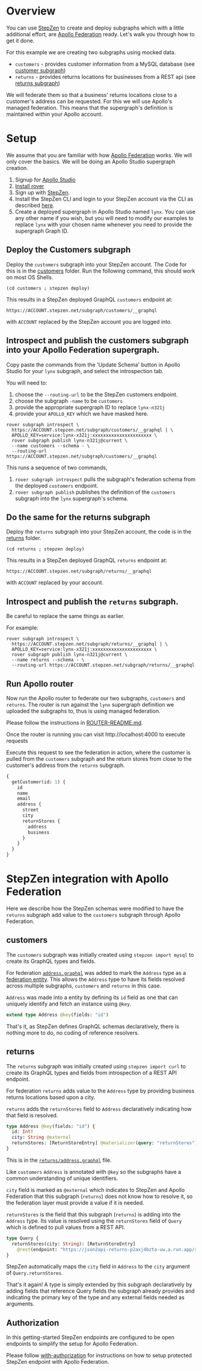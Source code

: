 # Overview

You can use [StepZen](https://www.stepzen.com) to create and deploy subgraphs  which with a little additional effort, are [Apollo Federation](https://www.apollographql.com/docs/federation/) ready. Let's walk you through how to get it done.

For this example we are creating two subgraphs using mocked data. 

 - `customers` - provides customer information from a MySQL database (see [customer subgraph](./customer))
 - `returns` - provides returns locations for businesses from a REST api (see [returns subgraph](./returns))

We will federate them so that a business' returns locations close to a customer's address can be requested. For this we will use Apollo's managed federation. This means that the  supergraph's definition is maintained within your Apollo account.

# Setup

We assume that you are familiar with how [Apollo Federation](https://www.apollographql.com/docs/federation/) works. We will only cover the basics. We will be doing an Apollo Studio supergraph creation.
  1. Signup for [Apollo Studio](https://studio.apollographql.com/signup?from=%2F&type=prod) 
  1. [Install rover](https://www.apollographql.com/docs/rover/getting-started/)
  1. Sign up with [StepZen](https://stepzen.com/signup). 
  1. Install the StepZen CLI and login to your StepZen account via the CLI as described [here](https://stepzen.com/getting-started).
  1. Create a deployed supergraph in Apollo Studio named `lynx`. You can use any other name if you wish, but you will need to modify our examples to replace `lynx` with your chosen name whenever you need to provide the supergraph Graph ID.

## Deploy the Customers subgraph

Deploy the `customers` subgraph into your StepZen account. The Code for this is in the 
[customers](./customers) folder. Run the following command, this should work on most OS Shells.

```
(cd customers ; stepzen deploy)
```

This results in a StepZen deployed GraphQL `customers` endpoint at:
```
https://ACCOUNT.stepzen.net/subgraph/customers/__graphql
```
with `ACCOUNT` replaced by the StepZen account you are logged into.

## Introspect and publish the customers subgraph into your Apollo Federation supergraph. 

Copy paste the commands from the 'Update Schema' button
in Apollo Studio for your `lynx` subgraph, and select the introspection tab.

You will need to:
  1. choose the `--routing-url` to be the StepZen customers endpoint.
  1. choose the subgraph `-name` to be `customers`
  1. provide the appropriate supergraph ID to replace `lynx-n321j`
  1. provide your `APOLLO_KEY` which we have masked here.

```
rover subgraph introspect \
  https://ACCOUNT.stepzen.net/subgraph/customers/__graphql | \
  APOLLO_KEY=service:lynx-x321j:xxxxxxxxxxxxxxxxxxxxxx \
  rover subgraph publish lynx-n321j@current \
  --name customers --schema - \
  --routing-url https://ACCOUNT.stepzen.net/subgraph/customers/__graphql
```

This runs a sequence of two commands, 

  1. `rover subgraph introspect` pulls the subgraph's federation schema from
the deployed `customers` endpoint.
  1. `rover subgraph publish` publishes the definition of the `customers` subgraph
into the `lynx` supergraph's schema.

## Do the same for the returns subgraph

Deploy the `returns` subgraph into your StepZen account, the code is in the 
[returns](./returns) folder.

```
(cd returns ; stepzen deploy)
```

This results in a StepZen deployed GraphQL `returns` endpoint at:
```
https://ACCOUNT.stepzen.net/subgraph/returns/__graphql
```
with `ACCOUNT` replaced by your account.

## Introspect and publish the `returns` subgraph.

Be careful to replace the same things as earlier.

For example:
```
rover subgraph introspect \
  https://ACCOUNT.stepzen.net/subgraph/returns/__graphql | \
  APOLLO_KEY=service:lynx-x321j:xxxxxxxxxxxxxxxxxxxxxx \
  rover subgraph publish lynx-n321j@current \
  --name returns --schema - \
  --routing-url https://ACCOUNT.stepzen.net/subgraph/returns/__graphql
```

## Run Apollo router

Now run the Apollo router to federate our two subgraphs, `customers` and `returns`. The router is run against the `lynx` supergraph definition we uploaded the subgraphs to, thus is using managed federation.

Please follow the instructions in [ROUTER-README.md](ROUTER-README.md).

Once the router is running you can visit http://localhost:4000 to execute requests

Execute this request to see the federation in action, where the customer
is pulled from the `customers` subgraph and the return stores from
close to the customer's address from the `returns` subgraph.
```graphql
{
  getCustomer(id: 1) {
    id
    name
    email
    address {
      street
      city
      returnStores {
        address
        business
      }
    }
  }
}
```

# StepZen integration with Apollo Federation

Here we describe how the StepZen schemas were modified
to have the `returns` subgraph add value to the `customers` subgraph
through Apollo Federation.

## customers

The `customers` subgraph was initially created using `stepzen import mysql`
to create its GraphQL types and fields.

For federation [`address.graphql`](customers/address.graphql) was added
to mark the `Address` type as a [federation entity](https://www.apollographql.com/docs/federation/entities/). This allows the `Address` type to have its fields resolved across multiple subgraphs, `customers` and `returns` in this case.

`Address` was made into a entity by defining its `id` field as one that can uniquely identify and fetch an instance using `@key`.

```graphql
extend type Address @key(fields: "id")
```

That's it, as StepZen defines GraphQL schemas declaratively,
there is nothing more to do, no coding of reference resolvers.

## returns

The `returns` subgraph was initially created using `stepzen import curl`
to create its GraphQL types and fields from introspection of
a REST API endpoint.

For federation `returns` adds value to the `Address` type by providing
business returns locations based upon a city.

`returns` adds the `returnStores` field to `Address` declaratively indicating
how that field is resolved.


```graphql
type Address @key(fields: "id") {
  id: Int!
  city: String @external
  returnStores: [ReturnStoreEntry] @materializer(query: "returnStores")
}
```
This is in the [`returns/address.graphql`](returns/address.graphql) file.

Like `customers` `Address` is annotated with `@key` so the subgraphs have
a common understanding of unique identifiers.

`city` field is marked as `@external` which indicates to StepZen and Apollo Federation that this subgraph (`returns`) does not know how to resolve it, so the federation layer must provide a value if it is needed.

`returnStores` is the field that this subgraph (`returns`) is adding into the `Address` type. Its value is resolved using the `returnStores` field of `Query`
which is defined to pull values from a REST API.

```graphql
type Query {
  returnStores(city: String): [ReturnStoreEntry]
    @rest(endpoint: "https://json2api-returns-p2axj4bzta-uw.a.run.app/returns?q=city+eq+$city")
}
```

StepZen automatically maps the `city` field in `Address` to the `city` argument of `Query.returnStores`.

That's it again! A type is simply extended by this subgraph declaratively by adding fields that reference Query fields the subgraph already provides and indicating the primary key of the type and any external fields needed as arguments.

## Authorization

In this getting-started StepZen endpoints are configured to be 
open endpoints to simplify the setup for Apollo Federation.

Please follow [with-authorization](../with-authorization/README.md) for instructions
on how to setup protected StepZen endpoint with Apollo Federation.
